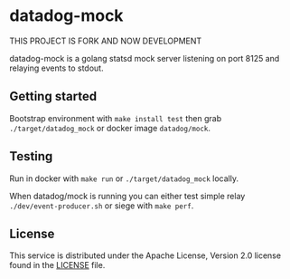 # datadog-mock #

THIS PROJECT IS FORK AND NOW DEVELOPMENT

datadog-mock is a golang statsd mock server listening on port 8125 and relaying events to stdout.

<!--
[![Docker Version](https://images.microbadger.com/badges/version/jancajthaml/datadog_mock.svg)](https://microbadger.com/images/jancajthaml/datadog_mock)
[![Static Analysis](https://api.codacy.com/project/badge/Grade/c5c255a292f84cf88972f92f74f9174d)](https://www.codacy.com/app/jan-cajthaml/datadog-mock?utm_source=github.com&amp;utm_medium=referral&amp;utm_content=jancajthaml/datadog-mock&amp;utm_campaign=Badge_Grade) [![Go Report Card](https://goreportcard.com/badge/jancajthaml-bash/datadog-mock)](https://goreportcard.com/report/jancajthaml-bash/datadog-mock)
-->

## Getting started ##

Bootstrap environment with `make install test` then grab `./target/datadog_mock`
or docker image `datadog/mock`.

## Testing ##

Run in docker with `make run` or `./target/datadog_mock` locally.

When datadog/mock is running you can either test simple relay
`./dev/event-producer.sh` or siege with `make perf`.

## License ##

This service is distributed under the Apache License, Version 2.0 license found
in the [LICENSE](./LICENSE) file.


